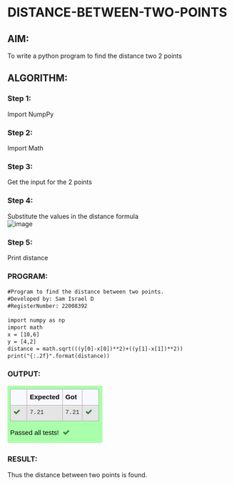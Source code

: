 # DISTANCE-BETWEEN-TWO-POINTS

## AIM:
To write a python program to find the distance two 2 points
## ALGORITHM:
### Step 1: 
Import NumpPy
### Step 2: 
Import Math
### Step 3: 
Get the input for the 2 points
### Step 4: 
Substitute the values in the distance formula  
![image](./formula.JPG)
### Step 5:
Print distance 
### PROGRAM:

```
#Program to find the distance between two points.
#Developed by: Sam Israel D
#RegisterNumber: 22008392

import numpy as np
import math
x = [10,6]
y = [4,2]
distance = math.sqrt(((y[0]-x[0])**2)+((y[1]-x[1])**2))
print("{:.2f}".format(distance))

```


### OUTPUT:

![image](./distance.png)

### RESULT:

Thus the distance between two points is found.
